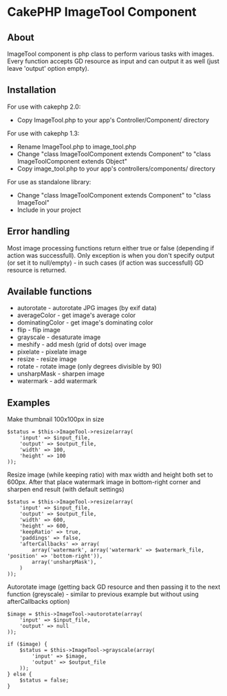 CakePHP ImageTool Component
================================

About
--------------------------------

ImageTool component is php class to perform various tasks with images. Every function accepts
GD resource as input and can output it as well (just leave 'output' option empty).

Installation
--------------------------------

For use with cakephp 2.0:

* Copy ImageTool.php to your app's Controller/Component/ directory

For use with cakephp 1.3:

* Rename ImageTool.php to image_tool.php
* Change "class ImageToolComponent extends Component" to "class ImageToolComponent extends Object"
* Copy image_tool.php to your app's controllers/components/ directory

For use as standalone library:

* Change "class ImageToolComponent extends Component" to "class ImageTool"
* Include in your project

Error handling
--------------------------------

Most image processing functions return either true or false (depending if action was successfull). Only exception is when
you don't specify output (or set it to null/empty) - in such cases (if action was successfull) GD resource is returned.


Available functions
--------------------------------

* autorotate - autorotate JPG images (by exif data)
* averageColor - get image's average color
* dominatingColor - get image's dominating color
* flip - flip image
* grayscale - desaturate image
* meshify - add mesh (grid of dots) over image
* pixelate - pixelate image
* resize - resize image
* rotate - rotate image (only degrees divisible by 90)
* unsharpMask - sharpen image
* watermark - add watermark

Examples
--------------------------------

Make thumbnail 100x100px in size

	$status = $this->ImageTool->resize(array(
		'input' => $input_file,
		'output' => $output_file,
		'width' => 100,
		'height' => 100
	));

Resize image (while keeping ratio) with max width and height both set to 600px. After that place watermark
image in bottom-right corner and sharpen end result (with default settings)

	$status = $this->ImageTool->resize(array(
		'input' => $input_file,
		'output' => $output_file,
		'width' => 600,
		'height' => 600,
		'keepRatio' => true,
		'paddings' => false,
		'afterCallbacks' => array(
			array('watermark', array('watermark' => $watermark_file, 'position' => 'bottom-right')),
			array('unsharpMask'),
		)
	));

Autorotate image (getting back GD resource and then passing it to the next function (greyscale) - similar to previous
example but without using afterCallbacks option)

	$image = $this->ImageTool->autorotate(array(
		'input' => $input_file,
		'output' => null
	));

	if ($image) {
		$status = $this->ImageTool->grayscale(array(
			'input' => $image,
			'output' => $output_file
		));
	} else {
		$status = false;
	}